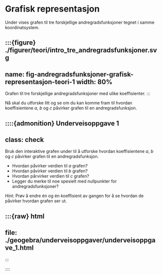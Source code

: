 # Grafisk representasjon




Under vises grafen til tre forskjellige andregradsfunksjoner tegnet i samme koordinatsystem. 


:::{figure} ./figurer/teori/intro_tre_andregradsfunksjoner.svg
---
name: fig-andregradsfunksjoner-grafisk-representasjon-teori-1
width: 80%
---

Grafen til tre forskjellige andregradsfunksjoner med ulike koeffisienter. 
:::

Nå skal du utforske litt og se om du kan komme fram til hvordan koeffisientene $a$, $b$ og $c$ påvirker grafen til en andregradsfunksjon. 

::::{admonition} Underveisoppgave 1
---
class: check
---
Bruk den interaktive grafen under til å utforske hvordan koeffisientene $a$, $b$ og $c$ påvirker grafen til en andregradsfunksjon.

* Hvordan påvirker verdien til $a$ grafen?
* Hvordan påvirker verdien til $b$ grafen?
* Hvordan pårvirker verdien til $c$ grafen?
* Legger du merke til noe spesielt med nullpunkter for andregradsfunksjoner?

Hint: Prøv å endre én og én koeffisient av gangen for å se hvordan de påvirker hvordan grafen ser ut.

:::{raw} html
---
file: ./geogebra/underveisoppgaver/underveisoppgave_1.html
---
:::

::::